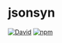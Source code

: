 # jsonsyn
[![David](https://img.shields.io/david/ProtonLab/jsonsyn.svg?style=flat-square)](https://david-dm.org/ProtonLab/jsonsyn)
[![npm](https://img.shields.io/npm/v/jsonsyn.svg?style=flat-square)](https://npmjs.org/package/jsonsyn)
